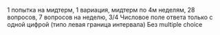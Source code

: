 1 попытка на мидтерм, 1 вариация, мидтерм по 4м неделям, 28 вопросов, 7 вопросов на неделю, 3/4
Числовое поле ответа только с одной цифрой (типо левая граница интервала)
Без multiple choice 
